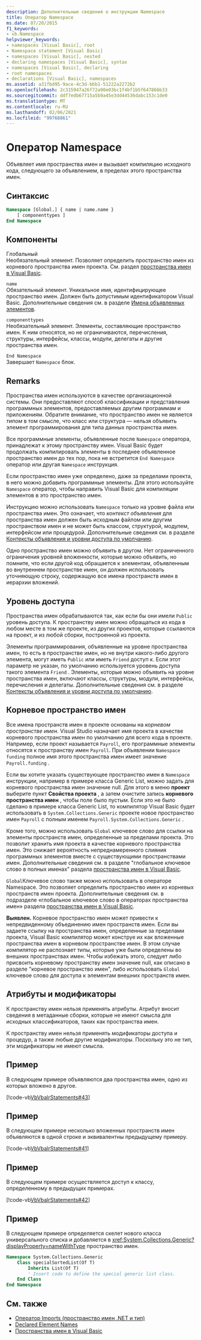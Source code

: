```yaml
---
description: Дополнительные сведения о инструкции Namespace
title: Оператор Namespace
ms.date: 07/20/2015
f1_keywords:
- vb.Namespace
helpviewer_keywords:
- namespaces [Visual Basic], root
- Namespace statement [Visual Basic]
- namespaces [Visual Basic], nested
- declaring namespaces [Visual Basic], syntax
- namespaces [Visual Basic], declaring
- root namespaces
- declarations [Visual Basic], namespaces
ms.assetid: a31fbd95-9ace-4c3d-bbb1-51222a2272b2
ms.openlocfilehash: 2c315947a26f72a90e03bc1f4bf1b5f647866b33
ms.sourcegitcommit: ddf7edb67715a5b9a45e3dd44536dabc153c1de0
ms.translationtype: MT
ms.contentlocale: ru-RU
ms.lasthandoff: 02/06/2021
ms.locfileid: "99768861"
---
```

# <a name="namespace-statement"></a>Оператор Namespace

Объявляет имя пространства имен и вызывает компиляцию исходного кода, следующего за объявлением, в пределах этого пространства имен.  
  
## <a name="syntax"></a>Синтаксис  
  
```vb  
Namespace [Global.] { name | name.name }  
    [ componenttypes ]  
End Namespace  
```  
  
## <a name="parts"></a>Компоненты  

 Глобальный  
 Необязательный элемент. Позволяет определить пространство имен из корневого пространства имен проекта. См. раздел [пространства имен в Visual Basic](../../programming-guide/program-structure/namespaces.md).  
  
 `name`  
 Обязательный элемент. Уникальное имя, идентифицирующее пространство имен. Должен быть допустимым идентификатором Visual Basic. Дополнительные сведения см. в разделе [Имена объявленных элементов](../../programming-guide/language-features/declared-elements/declared-element-names.md).  
  
 `componenttypes`  
 Необязательный элемент. Элементы, составляющие пространство имен. К ним относятся, но не ограничиваются, перечисления, структуры, интерфейсы, классы, модули, делегаты и другие пространства имен.  
  
 `End Namespace`  
 Завершает `Namespace` блок.  
  
## <a name="remarks"></a>Remarks  

 Пространства имен используются в качестве организационной системы. Они предоставляют способ классификации и представления программных элементов, предоставляемых другим программам и приложениям. Обратите внимание, что пространство имен не является *типом* в том смысле, что класс или структура — нельзя объявить элемент программирования для типа данных пространства имен.  
  
 Все программные элементы, объявленные после `Namespace` оператора, принадлежат к этому пространству имен. Visual Basic будет продолжать компилировать элементы в последнее объявленное пространство имен до тех пор, пока не встретится `End Namespace` оператор или другая `Namespace` инструкция.  
  
 Если пространство имен уже определено, даже за пределами проекта, в него можно добавить программные элементы. Для этого используйте `Namespace` оператор, чтобы направить Visual Basic для компиляции элементов в это пространство имен.  
  
 Инструкцию можно использовать `Namespace` только на уровне файла или пространства имен. Это означает, что *контекст объявления* для пространства имен должен быть исходным файлом или другим пространством имен и не может быть классом, структурой, модулем, интерфейсом или процедурой. Дополнительные сведения см. в разделе [Контексты объявления и уровни доступа по умолчанию](declaration-contexts-and-default-access-levels.md).  
  
 Одно пространство имен можно объявить в другом. Нет ограниченного ограничения уровней вложенности, которые можно объявить, но помните, что если другой код обращается к элементам, объявленным во внутреннем пространстве имен, он должен использовать уточняющую строку, содержащую все имена пространств имен в иерархии вложений.  
  
## <a name="access-level"></a>Уровень доступа  

 Пространства имен обрабатываются так, как если бы они имели `Public` уровень доступа. К пространству имен можно обращаться из кода в любом месте в том же проекте, из других проектов, которые ссылаются на проект, и из любой сборки, построенной из проекта.  
  
 Элементы программирования, объявленные на уровне пространства имен, то есть в пространстве имен, но не внутри какого-либо другого элемента, могут иметь `Public` или иметь `Friend` доступ к. Если этот параметр не указан, по умолчанию используется уровень доступа такого элемента `Friend` . Элементы, которые можно объявить на уровне пространства имен, включают классы, структуры, модули, интерфейсы, перечисления и делегаты. Дополнительные сведения см. в разделе [Контексты объявления и уровни доступа по умолчанию](declaration-contexts-and-default-access-levels.md).  
  
## <a name="root-namespace"></a>Корневое пространство имен  

 Все имена пространств имен в проекте основаны на *корневом пространстве имен*. Visual Studio назначает имя проекта в качестве корневого пространства имен по умолчанию для всего кода в проекте. Например, если проект называется `Payroll`, его программные элементы относятся к пространству имен `Payroll`. При объявлении `Namespace funding` полное имя этого пространства имен имеет значение `Payroll.funding` .  
  
 Если вы хотите указать существующее пространство имен в `Namespace` инструкции, например в примере класса Generic List, можно задать для корневого пространства имен значение null. Для этого в меню **проект** выберите пункт **Свойства проекта** , а затем очистите запись **корневого пространства имен** , чтобы поле было пустым. Если это не было сделано в примере класса Generic List, то компилятор Visual Basic будет использовать в `System.Collections.Generic` проекте новое пространство имен `Payroll` с полным именем `Payroll.System.Collections.Generic` .  
  
 Кроме того, можно использовать `Global` ключевое слово для ссылки на элементы пространств имен, определенные за пределами проекта. Это позволит хранить имя проекта в качестве корневого пространства имен. Это снижает вероятность непреднамеренного слияния программных элементов вместе с существующими пространствами имен. Дополнительные сведения см. в разделе "глобальное ключевое слово в полных именах" раздела [пространства имен в Visual Basic](../../programming-guide/program-structure/namespaces.md).  
  
 `Global`Ключевое слово также можно использовать в операторе Namespace. Это позволяет определить пространство имен из корневых пространств имен проекта. Дополнительные сведения см. в подразделе «глобальное ключевое слово в операторах пространства имен» раздела [пространства имен в Visual Basic](../../programming-guide/program-structure/namespaces.md).  
  
 **Выявлен.** Корневое пространство имен может привести к непредвиденному объединению имен пространств имен. Если вы задаете ссылку на пространства имен, определенные за пределами проекта, Visual Basic компилятор может конструе их как вложенные пространства имен в корневом пространстве имен. В этом случае компилятор не распознает типы, которые уже были определены во внешних пространствах имен. Чтобы избежать этого, следует либо присвоить корневому пространству имен значение null, как описано в разделе "корневое пространство имен", либо использовать `Global` ключевое слово для доступа к элементам внешних пространств имен.  
  
## <a name="attributes-and-modifiers"></a>Атрибуты и модификаторы  

 К пространству имен нельзя применять атрибуты. Атрибут вносит сведения в метаданные сборки, которые не имеют смысла для исходных классификаторов, таких как пространства имен.  
  
 К пространству имен нельзя применять модификаторы доступа и процедур, а также любые другие модификаторы. Поскольку это не тип, эти модификаторы не имеют смысла.  
  
## <a name="example"></a>Пример  

 В следующем примере объявляются два пространства имен, одно из которых вложено в другое.  
  
 [!code-vb[VbVbalrStatements#43](~/samples/snippets/visualbasic/VS_Snippets_VBCSharp/VbVbalrStatements/VB/Class1.vb#43)]  
  
## <a name="example"></a>Пример  

 В следующем примере несколько вложенных пространств имен объявляются в одной строке и эквивалентны предыдущему примеру.  
  
 [!code-vb[VbVbalrStatements#41](~/samples/snippets/visualbasic/VS_Snippets_VBCSharp/VbVbalrStatements/VB/Class1.vb#41)]  
  
## <a name="example"></a>Пример  

 В следующем примере осуществляется доступ к классу, определенному в предыдущих примерах.  
  
 [!code-vb[VbVbalrStatements#42](~/samples/snippets/visualbasic/VS_Snippets_VBCSharp/VbVbalrStatements/VB/Class1.vb#42)]  
  
## <a name="example"></a>Пример  

 В следующем примере определяется скелет нового класса универсального списка и добавляется в <xref:System.Collections.Generic?displayProperty=nameWithType> пространство имен.  
  
```vb  
Namespace System.Collections.Generic  
    Class specialSortedList(Of T)  
        Inherits List(Of T)  
        ' Insert code to define the special generic list class.  
    End Class  
End Namespace  
```  
  
## <a name="see-also"></a>См. также

- [Оператор Imports (пространство имен .NET и тип)](imports-statement-net-namespace-and-type.md)
- [Declared Element Names](../../programming-guide/language-features/declared-elements/declared-element-names.md)
- [Пространства имен в Visual Basic](../../programming-guide/program-structure/namespaces.md)
